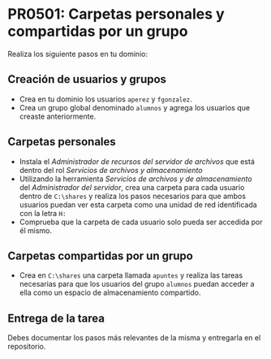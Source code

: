 # PR0501: Carpetas personales y compartidas por un grupo

Realiza los siguiente pasos en tu dominio:

## Creación de usuarios y grupos

- Crea en tu dominio los usuarios `aperez` y `fgonzalez`.
- Crea un grupo global denominado `alumnos` y agrega los usuarios que creaste anteriormente.

## Carpetas personales

- Instala el *Administrador de recursos del servidor de archivos* que está dentro del rol *Servicios de archivos y almacenamiento*
- Utilizando la herramienta *Servicios de archivos y de almacenamiento* del *Administrador del servidor*, crea una carpeta para cada usuario dentro de `C:\shares` y realiza los pasos necesarios para que ambos usuarios puedan ver esta carpeta como una unidad de red identificada con la letra `H:`
- Comprueba que la carpeta de cada usuario solo pueda ser accedida por él mismo.

## Carpetas compartidas por un grupo

- Crea en `C:\shares` una carpeta llamada `apuntes` y realiza las tareas necesarias para que los usuarios del grupo `alumnos` puedan acceder a ella como un espacio de almacenamiento compartido.



## Entrega de la tarea

Debes documentar los pasos más relevantes de la misma y entregarla en el repositorio.